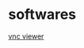 # softwares
[vnc viewer](https://mega.nz/file/bWg1nIBQ#t06Sc_86FryLMQGjRkCW2ECRAcTVujv_hT4nI-l_1MM)
